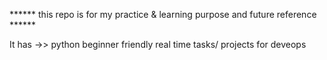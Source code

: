 ******  this repo is for my practice & learning purpose and future reference ******


It has ->> python beginner friendly real time tasks/ projects for deveops 

